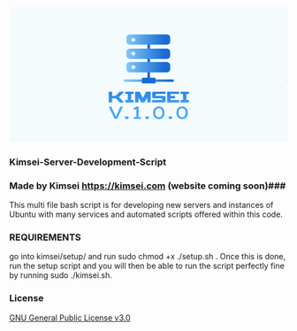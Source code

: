 ![KimseiV1.0.0.PNG](KimseiV1.0.0.PNG)
### Kimsei-Server-Development-Script ###


### Made by Kimsei https://kimsei.com (website coming soon)###


This multi file bash script is for developing new servers and instances of 
Ubuntu with many services and automated scripts offered within this code.


### REQUIREMENTS ###
go into kimsei/setup/ and run sudo chmod +x ./setup.sh . Once this is done, run the setup script and you will then be able to run the script perfectly fine by running sudo ./kimsei.sh.

### License ###
[GNU General Public License v3.0](LICENSE.txt)

